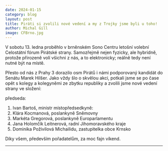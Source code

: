 ```yaml
---
date: 2024-01-15
category: blog
layout: post
title: Piráti si zvolili nové vedení a my z Trojky jsme byli u toho!
author: Michal Gill
image: CFBrno.jpg
---
```


V sobotu 13. ledna proběhlo v brněnském Sono Centru letošní volební Celostátní fórum Pirátské strany. Samozřejmě nejen fyzicky, ale hybridně, protože přirozeně volí všichni z nás, a to elektronicky; reálně tedy není nutné být na místě.

Přesto od nás z Prahy 3 dorazilo osm Pirátů i námi podporovaný kandidát do Senátu Marek Hilšer. Jako vždy šlo o skvělou akci, potkali jsme se po čase opět s kolegy a kolegyněmi ze zbytku republiky a zvolili jsme nové vedení strany ve složení:

předseda:
1. Ivan Bartoš, ministr
místopředsedkyně:
2. Klára Kocmanová, poslankyně Sněmovny
3. Markéta Gregorová, poslankyně Europarlamentu
4. Jana Holomčík Leitnerová, radní Jihomoravského kraje
5. Dominika Poživilová Michailidu, zastupitelka obce Krnsko

Díky všem, především pořadatelům, za moc fajn víkend.

- - -
